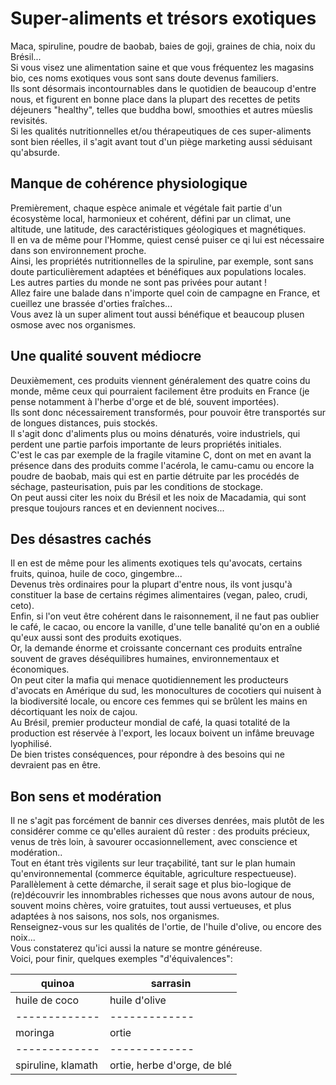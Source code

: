 # Super-aliments et trésors exotiques

Maca, spiruline, poudre de baobab, baies de goji, graines de chia, noix du Brésil...  
Si vous visez une alimentation saine et que vous fréquentez les magasins bio, ces noms exotiques vous sont sans doute devenus familiers.  
Ils sont désormais incontournables dans le quotidien de beaucoup d'entre nous, et figurent en bonne place dans la plupart des recettes de petits déjeuners "healthy", telles que buddha bowl, smoothies et autres müeslis revisités.  
Si les qualités nutritionnelles et/ou thérapeutiques de ces super-aliments sont bien réelles, il s'agit avant tout d'un piège marketing aussi séduisant qu'absurde.  

## Manque de cohérence physiologique

Premièrement, chaque espèce animale et végétale fait partie d'un écosystème local, harmonieux et cohérent, défini par un climat, une altitude, une latitude, des caractéristiques géologiques et magnétiques.  
Il en va de même pour l'Homme, quiest censé puiser ce qi lui est nécessaire dans son environnement proche.  
Ainsi, les propriétés nutritionnelles de la spiruline, par exemple, sont sans doute particulièrement adaptées et bénéfiques aux populations locales.  
Les autres parties du monde ne sont pas privées pour autant !  
Allez faire une balade dans n'importe quel coin de campagne en France, et cueillez une brassée d'orties fraîches...  
Vous avez là un super aliment tout aussi bénéfique et beaucoup plusen osmose avec nos organismes.

## Une qualité souvent médiocre

Deuxièmement, ces produits viennent généralement des quatre coins du monde, même ceux qui pourraient facilement être produits en France (je pense notamment à l'herbe d'orge et de blé, souvent importées).  
Ils sont donc nécessairement transformés, pour pouvoir être transportés sur de longues distances, puis stockés.  
Il s'agit donc d'aliments plus ou moins dénaturés, voire industriels, qui perdent une partie parfois importante de leurs propriétés initiales.  
C'est le cas par exemple de la fragile vitamine C, dont on met en avant la présence dans des produits comme l'acérola, le camu-camu ou encore la poudre de baobab, mais qui est en partie détruite par les procédés de séchage, pasteurisation, puis par les conditions de stockage.  
On peut aussi citer les noix du Brésil et les noix de Macadamia, qui sont presque toujours rances et en deviennent nocives...

## Des désastres cachés

Il en est de même pour les aliments exotiques tels qu'avocats, certains fruits, quinoa, huile de coco, gingembre...  
Devenus très ordinaires pour la plupart d'entre nous, ils vont jusqu'à constituer la base de certains régimes alimentaires (vegan, paleo, crudi, ceto).  
Enfin, si l'on veut être cohérent dans le raisonnement, il ne faut pas oublier le café, le cacao, ou encore la vanille, d'une telle banalité qu'on en a oublié qu'eux aussi sont des produits exotiques.  
Or, la demande énorme et croissante concernant ces produits entraîne souvent de graves déséquilibres humaines, environnementaux et économiques.  
On peut citer la mafia qui menace quotidiennement les producteurs d'avocats en Amérique du sud, les monocultures de cocotiers qui nuisent à la biodiversité locale, ou encore ces femmes qui se brûlent les mains en décortiquant les noix de cajou.  
Au Brésil, premier producteur mondial de café, la quasi totalité de la production est réservée à l'export, les locaux boivent un infâme breuvage lyophilisé.  
De bien tristes conséquences, pour répondre à des besoins qui ne devraient pas en être.

## Bon sens et modération

Il ne s'agit pas forcément de bannir ces diverses denrées, mais plutôt de les considérer comme ce qu'elles auraient dû rester : des produits précieux, venus de très loin, à savourer occasionnellement, avec conscience et modération..  
Tout en étant très vigilents sur leur traçabilité, tant sur le plan humain qu'environnemental (commerce équitable, agriculture respectueuse).  
Parallèlement à cette démarche, il serait sage et plus bio-logique de (re)découvrir les innombrables richesses que nous avons autour de nous, souvent moins chères, voire gratuites, tout aussi vertueuses, et plus adaptées à nos saisons, nos sols, nos organismes.  
Renseignez-vous sur les qualités de l'ortie, de l'huile d'olive, ou encore des noix...  
Vous constaterez qu'ici aussi la nature se montre généreuse.  
Voici, pour finir, quelques exemples "d'équivalences":

|quinoa       |sarrasin     |
|-------------|-------------|
|huile de coco|huile d'olive|
|-------------|-------------|
|moringa      |ortie        |
|-------------|-------------|
|spiruline, klamath|ortie, herbe d'orge, de blé|
